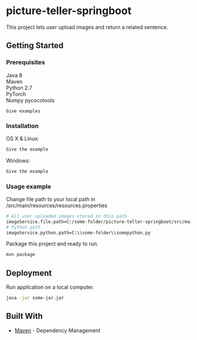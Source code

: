 # picture-teller-springboot

This project lets user upload images and return a related sentence.


## Getting Started 

### Prerequisites

Java 8  
Maven  
Python 2.7  
PyTorch  
Numpy
pycocotools
```
Give examples
```

### Installation 

OS X & Linux:

```sh
Give the example
```

Windows:

```sh
Give the example
```

### Usage example 
Change file path to your local path in /src/main/resources/resources.properties
```sh
# All user uploaded images stored in this path
imageService.file.path=C:/some-folder/picture-teller-springboot/src/main/resources/templates/static/image/
# Python path
imageService.python.path=C:\\some-folder\\somepython.py
```

Package this project and ready to run.
```sh
mvn package
```

## Deployment 
Run application on a local computer.
```sh
java -jar some-jar.jar
```

## Built With
* [Maven](https://maven.apache.org/) - Dependency Management



